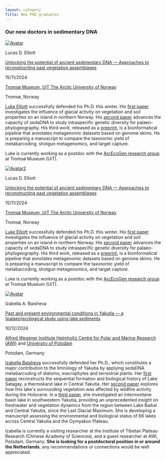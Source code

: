 ```yaml
---
layout: category
Title: New PhD graduates
---
```


<div class="section">
<h3 class="section-title underline">Our new doctors in sedimentary DNA</h3>
</div>

<!-- TEMPLATE
<div class="avatar">
<div class="member">
<div class="square"><a href="PROFILE.URL" target="_blank"><img src="{{ "/category/members/NAME.jpg" | relative_url }}" alt="Avatar" /></a></div>
<p>FULL_NAME</p>
<p><a href="THESIS.URL">THESIS TITLE</a></p>
<p>DD/MM/YYYY</p>
<p>INSTITUTION NAME</p>
<p>CITY, COUNTRY</p>
</div>
</div>
<div class="section NAME">
<p> <a href="PROFILE.URL">FULL NAME</a> WHAT YOU HAVE DONE.
<a href="PAPER1.URL">first paper</a> PAPER 1 TOPIC.
<a href="PAPER2.URL">second paper</a> PAPER 2 TOPIC.
<a href="PAPER3.URL">third paper</a> PAPER 3 TOPIC.
</p>
<p>CURRENT POSITION
OR
<b>NAME is currently seeking a postdoctoral position.</b></p>
</div>
-->

<!--
<div class="avatar">
<div class="member">
<div class="square"><a href="https://www.researchgate.net/profile/Alois-Reveret" target="_blank"><img src="{{ "/category/members/Alois_Reveret.jpg" | relative_url }}" alt="Avatar" /></a></div>
<p>Aloïs Revéret</p>
<p><a href="">Ancient DNA in Arctic sediments: reconstructing ecosystem changes throughout the Quaternary deglaciation</a></p>
<p>DD/MM/2025</p>
<p><a href="https://uit.no/research/arcecogen">Tromsø Museum, UiT The Arctic University of Norway</a></p>
<p>Tromsø, Norway</p>
</div>
</div>
<div class="section Alois">
<p><a href="https://www.researchgate.net/profile/Alois-Reveret">Aloïs Revéret</a> sincerely hopes that he will be able to submit his thesis and defend in time, although his track record does not quite plead for it.
  His <a href="https://doi.org/10.1111/fwb.14158">first paper</a> reviewed the methodologies detecting eDNA of freshwater aquatic plants, and showed that it can be leveraged to renconstruct abiotic variables.
  In his <a href="">second paper</a>, he investigates ten millennia of postglacial ecological succession at the southwestern edge of the Scandinavian peninsula.
  His <a href="">third paper</a> has mammoth in it.
  Aloïs also led the <a href="https://doi.org/10.1007/978-3-031-43799-1_8">chapter on aquatic macrophytes</a> in the <a href="https://link.springer.com/10.1007/978-3-031-43799-1">palaeolimology volume dedicated to sedimentary ancient DNA</a>, and contributed to an <a href="https://www.sciencedirect.com/science/article/pii/B9780323999311001719">encyclopedia article</a>.
</p>
<p><b>Aloïs is currently seeking a Nobel Prize.</b>
His research interests are steep skiing and tasty cheese.</p>
</div>

<div class="avatar">
<div class="member">
<div class="square"><a href="https://www.researchgate.net/profile/Tulug-Ataman" target="_blank"><img src="https://i1.rgstatic.net/ii/profile.image/11431281099073239-1669197987650_Q128/Tulug-Ataman.jpg" alt="Avatar" /></a></div>
<p>Tuluğ G. Ataman</p>
<p><a href="">Thesis title</a></p>
<p>../../2025</p>
<p><a href="https://uit.no/research/arcecogen">Tromsø Museum, UiT The Arctic University of Norway</a></p>
<p>Tromsø, Norway</p>
</div>
</div>
<div class="section Tulug">
<p> <a href="https://www.researchgate.net/profile/Tulug-Ataman">Tulug Gülce Ataman</a> successfully defended her Ph.D., spearheading our knowledge of DNA taphonomy with her test site of Stabbevatnet, a small lake in northern Norway.
  Her <a href="">first paper</a> explores the spatial variability of sedimentary DNA, showing that sampling the depocentre optimises the recovered richness, but that the detection of rare terrestrial taxa is linked to the drainage system.
  Her <a href="">second paper</a> will . Her <a href="">third manuscript</a> studies the temporal patterns of eDNA in a stream.</p>
<p><b>Tulug is currently seeking for a postdoctoral position.</b></p>
</div>

<div class="avatar">
<div class="member">
<div class="square"><a href="https://www.researchgate.net/profile/Scarlett-Zetter"><img src="{{ "/category/members/Scarlett_Zetter.jpg" | relative_url }}" alt="Avatar" /></a></div>
<p>Scarlett Zetter</p>
<p><a href="">Thesis title</a></p>
<p>../../2025</p>
<p><a href="https://uit.no/research/arcecogen">Tromsø Museum, UiT The Arctic University of Norway</a></p>
<p>Tromsø, Norway</p>
</div>
</div>
<div class="section Scarlett">
<p> <a href="https://www.researchgate.net/profile/Scarlett-Zetter">Scarlett Zetter</a> successfully defended her Ph.D. this autumn.
  Her <a href="https://doi.org/10.1177/09596836241307304">first paper</a> demonstrates that the vertical transhumance in the Eastern Alps has increased floristic diversity by opening new habitats within the subalpine vegetation belt.</p>
<p>Scarlett is currently employed at University of Southampton, where she works as a postdoctoral researcher on the <a href="https://www.southampton.ac.uk/smmi/news/2025/02/the-ancient-ports-of-europe-a-novel-genetic-window-on-ancient-lives-portgen.page">PortGEN project</a>.</p>
</div>
-->

<div class="avatar">
<div class="member">
<div class="square"><a href="https://www.researchgate.net/profile/Lucas-Elliott-3" target="_blank"><img src="https://i1.rgstatic.net/ii/profile.image/11431281183075306-1692700144000_Q128/Lucas-Elliott-3.jpg" alt="Avatar" /></a></div>
<p>Lucas D. Elliott</p>
<p><a href="https://munin.uit.no/handle/10037/35339">Unlocking the potential of ancient sedimentary DNA — Approaches to reconstructing past vegetation assemblages</a></p>
<p>15/11/2024</p>
<p><a href="https://uit.no/research/arcecogen">Tromsø Museum, UiT The Arctic University of Norway</a></p>
<p>Tromsø, Norway</p>
</div>
</div>
<div class="section Luke">
<p> <a href="https://www.researchgate.net/profile/Lucas-Elliott-3">Luke Elliott</a> successfully defended his Ph.D. this winter.
  His <a href="https://doi.org/10.3390/quat6010007">first paper</a> investigates the influence of glacial activity on vegetation and soil properties on an island in northern Norway.
  His <a href="https://doi.org/10.1111/1755-0998.13926">second paper</a> advances the capacity of <i>sed</i>aDNA to study intraspecific genetic diversity for palaeo-phylogeography.
  His third work, released as a <a href="https://doi.org/10.22541/au.172529953.39892767/v1">preprint</a>, is a bionformatical pipeline that annotates metagenomic datasets based on genome skims.
  He is preparing a manuscript to compare the taxonomic yield of metabarcoding, shotgun metagenomics, and target capture.</p>
<p>Luke is currently working as a postdoc with the <a href="https://uit.no/research/arcecogen">ArcEcoGen research group</a> at Tromsø Museum (UiT).</p>
</div>


<!-- Maïlys' new try -->
<div class="avatar2">
  <div class="square2">
    <a href="https://www.researchgate.net/profile/Lucas-Elliott-3" target="_blank">
      <img src="https://i1.rgstatic.net/ii/profile.image/11431281183075306-1692700144000_Q128/Lucas-Elliott-3.jpg" alt="Avatar2" />
    </a>
  </div>
  <div class="member">
    <p>Lucas D. Elliott</p>
    <p><a href="https://munin.uit.no/handle/10037/35339">Unlocking the potential of ancient sedimentary DNA — Approaches to reconstructing past vegetation assemblages</a></p>
    <p>15/11/2024</p>
    <p><a href="https://uit.no/research/arcecogen">Tromsø Museum, UiT The Arctic University of Norway</a></p>
    <p>Tromsø, Norway</p>
  </div>
</div>
<!-- Text below image -->
<div class="section Luke">
  <p><a href="https://www.researchgate.net/profile/Lucas-Elliott-3">Luke Elliott</a> successfully defended his Ph.D. this winter.
  His <a href="https://doi.org/10.3390/quat6010007">first paper</a> investigates the influence of glacial activity on vegetation and soil properties on an island in northern Norway.
  His <a href="https://doi.org/10.1111/1755-0998.13926">second paper</a> advances the capacity of <i>sed</i>aDNA to study intraspecific genetic diversity for palaeo-phylogeography.
  His third work, released as a <a href="https://doi.org/10.22541/au.172529953.39892767/v1">preprint</a>, is a bionformatical pipeline that annotates metagenomic datasets based on genome skims.
  He is preparing a manuscript to compare the taxonomic yield of metabarcoding, shotgun metagenomics, and target capture.</p>
  <p>Luke is currently working as a postdoc with the <a href="https://uit.no/research/arcecogen">ArcEcoGen research group</a> at Tromsø Museum (UiT).</p>
</div>





<div class="avatar">
<div class="member">
<div class="square"><a href="https://www.researchgate.net/profile/Izabella-Baisheva" target="_blank"><img src="{{ "/category/members/Izabella_Baisheva.jpg" | relative_url }}" alt="Avatar" /></a></div>
<p>Izabella A. Baisheva</p>
<p><a href="https://www.researchgate.net/publication/389547161_Past_and_present_environmental_conditions_in_Yakutia_-_a_palaeoecological_study_using_lake_sediments">Past and present environmental conditions in Yakutia — a (palaeo)ecological study using lake sediments</a></p>
<p>10/12/2024</p>
<p><a href="https://www.awi.de/en/">Alfred Wegener Institute Helmholtz Centre for Polar and Marine Research (AWI)</a> and <a href="https://www.uni-potsdam.de/en/university-of-potsdam">University of Potsdam</a></p>
<p>Potsdam, Germany</p>
</div>
</div>
<div class="section Izabella">
<p> <a href="https://www.researchgate.net/profile/Izabella-Baisheva">Izabella Baisheva</a> successfully defended her Ph.D., which constitutes a major contribution to the limnology of Yakutia by applying <i>sed</i>aDNA metabarcoding of diatoms, macrophytes and terrestrial plants.
  Her <a href="https://doi.org/10.1007/s10933-023-00285-w">first paper</a> reconstructs the sequential formation and biological history of Lake Satagay, a thermokarst lake in Central Yakutia.
  Her <a href="https://doi.org/10.3389/fevo.2022.962906">second paper</a> explores how this lake's surrounding vegetation was affected by wildfire activity during the Holocene.
  In a <a href="https://doi.org/10.3389/feart.2024.1354284">third paper</a>, she investigated an intermontane basin lake in southwestern Yakutia, providing an unprecedented insight on freshwater and vegetation dynamics from the region between Lake Baikal and Central Yakutia, since the Last Glacial Maximum.
  She is developing a manuscript assessing the environmental and biological status of 66 lakes across Central Yakutia and the Oymyakon Plateau.
</p>
<p>Izabella is currently a visiting researcher at the Institute of Tibetan Plateau Research (Chinese Academy of Sciences), and a guest researcher at AWI, Potsdam, Germany.
<b>She is looking for a postdoctoral position in or around the Netherlands</b>, any recommendations or connections would be well appreciated.</p>
</div>

